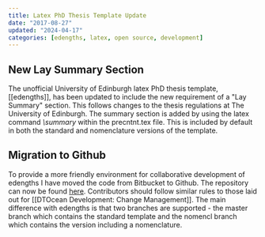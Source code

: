 ```yaml
---
title: Latex PhD Thesis Template Update
date: "2017-08-27"
updated: "2024-04-17"
categories: [edengths, latex, open source, development]
---
```


## New Lay Summary Section

The unofficial University of Edinburgh latex PhD thesis template, [[edengths]],
has been updated to include the new requirement of a "Lay Summary" section.
This follows changes to the thesis regulations at The University of Edinburgh.
The summary section is added by using the latex command _\summary_ within the
precntnt.tex file. This is included by default in both the standard and
nomenclature versions of the template.

## Migration to Github

To provide a more friendly environment for collaborative development of
edengths I have moved the code from Bitbucket to Github. The repository can now
be found [here](https://github.com/H0R5E/edengths). Contributors should follow
similar rules to those laid out for [[DTOcean Development&colon; Change
Management]]. The main difference with edengths is that two branches are
supported - the master branch which contains the standard template and the
nomencl branch which contains the version including a nomenclature.

